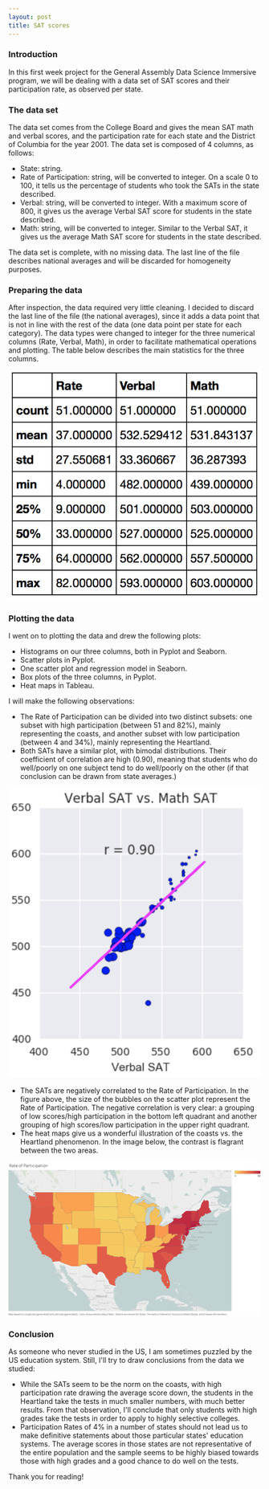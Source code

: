 ```yaml
---
layout: post
title: SAT scores
---
```


### Introduction

In this first week project for the General Assembly Data Science Immersive program, we will be dealing with a data set of SAT scores and their participation rate, as observed per state.

### The data set

The data set comes from the College Board and gives the mean SAT math and verbal scores, and the participation rate for each state and the District of Columbia for the year 2001.
The data set is composed of 4 columns, as follows:
  - State: string.
  - Rate of Participation: string, will be converted to integer. On a scale 0 to 100, it tells us the percentage of students who took the SATs in the state described.
  - Verbal: string, will be converted to integer. With a maximum score of 800, it gives us the average Verbal SAT score for students in the state described.
  - Math: string, will be converted to integer. Similar to the Verbal SAT, it gives us the average Math SAT score for students in the state described.

The data set is complete, with no missing data. The last line of the file describes national averages and will be discarded for homogeneity purposes.

### Preparing the data

After inspection, the data required very little cleaning. I decided to discard the last line of the file (the national averages), since it adds a data point that is not in line with the rest of the data (one data point per state for each category).
The data types were changed to integer for the three numerical columns (Rate, Verbal, Math), in order to facilitate mathematical operations and plotting.
The table below describes the main statistics for the three columns.

![Data description table](./images/describe_data.png)

### Plotting the data

I went on to plotting the data and drew the following plots:
  - Histograms on our three columns, both in Pyplot and Seaborn.
  - Scatter plots in Pyplot.
  - One scatter plot and regression model in Seaborn.
  - Box plots of the three columns, in Pyplot.
  - Heat maps in Tableau.

I will make the following observations:
  - The Rate of Participation can be divided into two distinct subsets: one subset with high participation (between 51 and 82%), mainly representing the coasts, and another subset with low participation (between 4 and 34%), mainly representing the Heartland.
  - Both SATs have a similar plot, with bimodal distributions. Their coefficient of correlation are high (0.90), meaning that students who do well/poorly on one subject tend to do well/poorly on the other (if that conclusion can be drawn from state averages.)
 
 ![Bubble plot](./images/scatterplotVerbalMath.png)

  - The SATs are negatively correlated to the Rate of Participation. In the figure above, the size of the bubbles on the scatter plot represent the Rate of Participation. The negative correlation is very clear: a grouping of low scores/high participation in the bottom left quadrant and another grouping of high scores/low participation in the upper right quadrant.
  - The heat maps give us a wonderful illustration of the coasts vs. the Heartland phenomenon. In the image below, the contrast is flagrant between the two areas.

![Heat Map](./images/RateHeatMap.png)

### Conclusion

As someone who never studied in the US, I am sometimes puzzled by the US education system. Still, I'll try to draw conclusions from the data we studied:
  - While the SATs seem to be the norm on the coasts, with high participation rate drawing the average score down, the students in the Heartland take the tests in much smaller numbers, with much better results. From that observation, I'll conclude that only students with high grades take the tests in order to apply to highly selective colleges.
  - Participation Rates of 4% in a number of states should not lead us to make definitive statements about those particular states' education systems. The average scores in those states are not representative of the entire population and the sample seems to be highly biased towards those with high grades and a good chance to do well on the tests.

Thank you for reading!